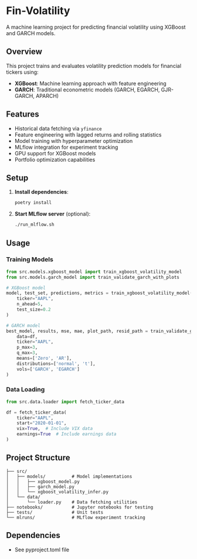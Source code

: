 # Fin-Volatility

A machine learning project for predicting financial volatility using XGBoost and GARCH models.

## Overview

This project trains and evaluates volatility prediction models for financial tickers using:
- **XGBoost**: Machine learning approach with feature engineering
- **GARCH**: Traditional econometric models (GARCH, EGARCH, GJR-GARCH, APARCH)

## Features

- Historical data fetching via `yfinance`
- Feature engineering with lagged returns and rolling statistics
- Model training with hyperparameter optimization
- MLflow integration for experiment tracking
- GPU support for XGBoost models
- Portfolio optimization capabilities

## Setup

1. **Install dependencies**:
   ```bash
   poetry install
   ```

2. **Start MLflow server** (optional):
   ```bash
   ./run_mlflow.sh
   ```

## Usage

### Training Models

```python
from src.models.xgboost_model import train_xgboost_volatility_model
from src.models.garch_model import train_validate_garch_with_plots

# XGBoost model
model, test_set, predictions, metrics = train_xgboost_volatility_model(
    ticker="AAPL",
    n_ahead=5,
    test_size=0.2
)

# GARCH model
best_model, results, mse, mae, plot_path, resid_path = train_validate_garch_with_plots(
    data=df,
    ticker="AAPL",
    p_max=3,
    q_max=3,
    means=['Zero', 'AR'],
    distributions=['normal', 't'],
    vols=['GARCH', 'EGARCH']
)
```

### Data Loading

```python
from src.data.loader import fetch_ticker_data

df = fetch_ticker_data(
    ticker="AAPL",
    start="2020-01-01",
    vix=True,  # Include VIX data
    earnings=True  # Include earnings data
)
```

## Project Structure

```
├── src/
│   ├── models/          # Model implementations
│   │   ├── xgboost_model.py
│   │   ├── garch_model.py
│   │   └── xgboost_volatility_infer.py
│   └── data/
│       └── loader.py    # Data fetching utilities
├── notebooks/           # Jupyter notebooks for testing
├── tests/               # Unit tests
└── mlruns/              # MLflow experiment tracking
```

## Dependencies

- See pyproject.toml file